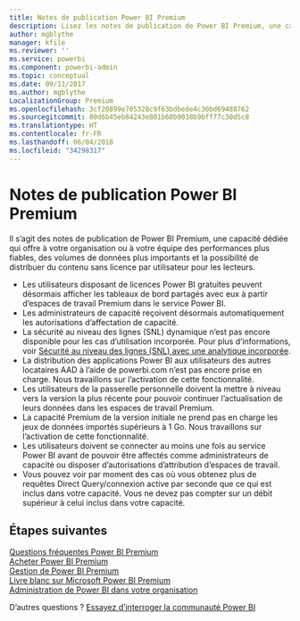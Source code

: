 ```yaml
---
title: Notes de publication Power BI Premium
description: Lisez les notes de publication de Power BI Premium, une capacité dédiée pour votre équipe ou votre organisation.
author: mgblythe
manager: kfile
ms.reviewer: ''
ms.service: powerbi
ms.component: powerbi-admin
ms.topic: conceptual
ms.date: 09/11/2017
ms.author: mgblythe
LocalizationGroup: Premium
ms.openlocfilehash: 3cf20899e705328c9f63bdbede4c30bd69488762
ms.sourcegitcommit: 80d6b45eb84243e801b60b9038b9bff77c30d5c8
ms.translationtype: HT
ms.contentlocale: fr-FR
ms.lasthandoff: 06/04/2018
ms.locfileid: "34298317"
---
```

# <a name="power-bi-premium-release-notes"></a>Notes de publication Power BI Premium
Il s’agit des notes de publication de Power BI Premium, une capacité dédiée qui offre à votre organisation ou à votre équipe des performances plus fiables, des volumes de données plus importants et la possibilité de distribuer du contenu sans licence par utilisateur pour les lecteurs.

* Les utilisateurs disposant de licences Power BI gratuites peuvent désormais afficher les tableaux de bord partagés avec eux à partir d’espaces de travail Premium dans le service Power BI.
* Les administrateurs de capacité reçoivent désormais automatiquement les autorisations d’affectation de capacité.
* La sécurité au niveau des lignes (SNL) dynamique n’est pas encore disponible pour les cas d’utilisation incorporée. Pour plus d’informations, voir [Sécurité au niveau des lignes (SNL) avec une analytique incorporée](developer/embedded-row-level-security.md).
* La distribution des applications Power BI aux utilisateurs des autres locataires AAD à l’aide de powerbi.com n’est pas encore prise en charge. Nous travaillons sur l’activation de cette fonctionnalité.
* Les utilisateurs de la passerelle personnelle doivent la mettre à niveau vers la version la plus récente pour pouvoir continuer l’actualisation de leurs données dans les espaces de travail Premium.
* La capacité Premium de la version initiale ne prend pas en charge les jeux de données importés supérieurs à 1 Go. Nous travaillons sur l’activation de cette fonctionnalité.
* Les utilisateurs doivent se connecter au moins une fois au service Power BI avant de pouvoir être affectés comme administrateurs de capacité ou disposer d’autorisations d’attribution d’espaces de travail.
* Vous pouvez voir par moment des cas où vous obtenez plus de requêtes Direct Query/connexion active par seconde que ce qui est inclus dans votre capacité. Vous ne devez pas compter sur un débit supérieur à celui inclus dans votre capacité.

## <a name="next-steps"></a>Étapes suivantes
[Questions fréquentes Power BI Premium](service-premium-faq.md)  
[Acheter Power BI Premium](service-admin-premium-purchase.md)  
[Gestion de Power BI Premium](service-admin-premium-manage.md)  
[Livre blanc sur Microsoft Power BI Premium](https://aka.ms/pbipremiumwhitepaper)  
[Administration de Power BI dans votre organisation](service-admin-administering-power-bi-in-your-organization.md)  

D’autres questions ? [Essayez d’interroger la communauté Power BI](https://community.powerbi.com/)

